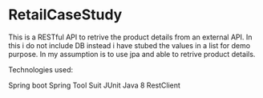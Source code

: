 # RetailCaseStudy

This is a RESTful API to retrive the product details from an external API. In this i do not include DB 
instead i have stubed the values in a list for demo purpose. In my assumption is to use jpa and able to retrive product details.

Technologies used:

Spring boot 
Spring Tool Suit 
JUnit 
Java 8 
RestClient 
